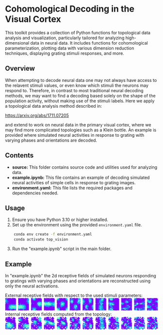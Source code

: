 # Cohomological Decoding in the Visual Cortex

This toolkit provides a collection of Python functions for topological data analysis and visualization, particularly tailored for analyzing high-dimensional data in neural data. It includes functions for cohomological parameterization, plotting data with various dimension reduction techniques, displaying grating stimuli responses, and more.

## Overview

When attempting to decode neural data one may not always have access to the relavent stimuli values, or even know which stimuli the neurons may respond to. Therefore, in contrast to most traditional neural decoding methods, we may want to find a decoding based solely on the shape of the population activity, without making use of the stimuli labels. Here we apply a topological data analysis method described in:

https://arxiv.org/abs/1711.07205

and extend to work on neural data in the primary visual cortex, where we may find more complicated topologies such as a Klein bottle. An example is provided where simulated neural activities in response to grating with varying phases and orientations are decoded.

## Contents

- **source:** This folder contains source code and utilities used for analyzing data.
- **example.ipynb:** This file contains an example of decoding simulated neural activities of simple cells in response to grating images. 
- **environment.yaml:** This file lists the required packages and dependencies needed.

## Usage

1. Ensure you have Python 3.10 or higher installed.
2. Set up the environment using the provided `environment.yaml` file.

```bash
    conda env create -f environment.yaml
    conda activate top_vision
```
3. Run the "example.ipynb" script in the main folder.

## Example
In "example.ipynb" the 2d receptive fields of simulated neurons responding to gratings with varying phases and orientations are reconstructed using only the neural activations.

External receptive fields with respect to the used stimuli parameters:
![Example Image](external_receptive_fields.png)
Internal receptive fields computed from the topology:
![Example Image](internal_receptive_fields.png)
